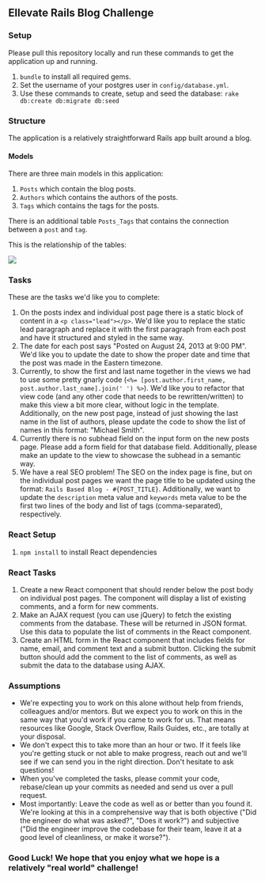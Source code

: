 ## Ellevate Rails Blog Challenge

### Setup
Please pull this repository locally and run these commands to get the application up and running.

1. `bundle` to install all required gems.
2. Set the username of your postgres user in `config/database.yml`.
3. Use these commands to create, setup and seed the database: `rake db:create db:migrate db:seed`

### Structure
The application is a relatively straightforward Rails app built around a blog.

#### Models
There are three main models in this application:

1. `Posts` which contain the blog posts.
2. `Authors` which contains the authors of the posts.
3. `Tags` which contains the tags for the posts.

There is an additional table `Posts_Tags` that contains the connection between a `post` and `tag`.

This is the relationship of the tables:

![](https://raw.githubusercontent.com/Ellevest/Rails-Challenge/master/public/db_schema.png)

### Tasks

These are the tasks we'd like you to complete:

1. On the posts index and individual post page there is a static block of content in a `<p class="lead"></p>`. We'd like you to replace the static lead paragraph and replace it with the first paragraph from each post and have it structured and styled in the same way.
2. The date for each post says "Posted on August 24, 2013 at 9:00 PM". We'd like you to update the date to show the proper date and time that the post was made in the Eastern timezone.
3. Currently, to show the first and last name together in the views we had to use some pretty gnarly code (`<%= [post.author.first_name, post.author.last_name].join(' ') %>`). We'd like you to refactor that view code (and any other code that needs to be rewritten/written) to make this view a bit more clear, without logic in the template. Additionally, on the new post page, instead of just showing the last name in the list of authors, please update the code to show the list of names in this format: "Michael Smith".
4. Currently there is no subhead field on the input form on the new posts page. Please add a form field for that database field. Additionally, please make an update to the view to showcase the subhead in a semantic way.
5. We have a real SEO problem! The SEO on the index page is fine, but on the individual post pages we want the page title to be updated using the format: `Rails Based Blog - #{POST_TITLE}`. Additionally, we want to update the `description` meta value and `keywords` meta value to be the first two lines of the body and list of tags (comma-separated), respectively.


### React Setup
1. `npm install` to install React dependencies

### React Tasks
1. Create a new React component that should render below the post body on individual post pages. The component will display a list of existing comments, and a form for new comments.
2. Make an AJAX request (you can use jQuery) to fetch the existing comments from the database. These will be returned in JSON format. Use this data to populate the list of comments in the React component.
3. Create an HTML form in the React component that includes fields for name, email, and comment text and a submit button. Clicking the submit button should add the comment to the list of comments, as well as submit the data to the database using AJAX.

### Assumptions

- We're expecting you to work on this alone without help from friends, colleagues and/or mentors. But we expect you to work on this in the same way that you'd work if you came to work for us. That means resources like Google, Stack Overflow, Rails Guides, etc., are totally at your disposal.
- We don't expect this to take more than an hour or two. If it feels like you're getting stuck or not able to make progress, reach out and we'll see if we can send you in the right direction. Don't hesitate to ask questions!
- When you've completed the tasks, please commit your code, rebase/clean up your commits as needed and send us over a pull request.
- Most importantly: Leave the code as well as or better than you found it. We're looking at this in a comprehensive way that is both objective ("Did the engineer do what was asked?", "Does it work?") and subjective ("Did the engineer improve the codebase for their team, leave it at a good level of cleanliness, or make it worse?").

### Good Luck! We hope that you enjoy what we hope is a relatively "real world" challenge!
